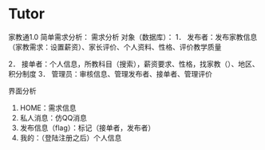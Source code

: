 # Tutor
家教通1.0
简单需求分析：
需求分析
对象（数据库）：
1．	发布者：发布家教信息（家教需求：设置薪资）、家长评价、个人资料、性格、评价教学质量

2．	接单者：个人信息，所教科目（搜索），薪资要求、性格，找家教（）、地区、积分制度
3．	管理员：审核信息、管理发布者、接单者、管理评价

界面分析
1.	HOME：需求信息
2.	私人消息：仿QQ消息
3.	发布信息（flag）：标记（接单者，发布者）
4.	我的：（登陆注册之后）个人信息


